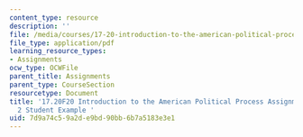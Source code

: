 ```yaml
---
content_type: resource
description: ''
file: /media/courses/17-20-introduction-to-the-american-political-process-fall-2020/7d9a74c59a2de9bd90bb6b7a5183e3e1_MIT17_20F20_Paper2_Example.pdf
file_type: application/pdf
learning_resource_types:
- Assignments
ocw_type: OCWFile
parent_title: Assignments
parent_type: CourseSection
resourcetype: Document
title: '17.20F20 Introduction to the American Political Process Assignments: Paper
  2 Student Example '
uid: 7d9a74c5-9a2d-e9bd-90bb-6b7a5183e3e1
---
```

